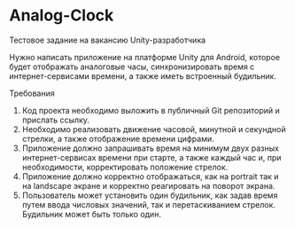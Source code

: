# Analog-Clock

Тестовое задание на вакансию Unity-разработчика

Нужно написать приложение на платформе Unity для Android, которое будет отображать аналоговые часы, синхронизировать время с интернет-сервисами времени, а также иметь встроенный будильник.

Требования
1.	Код проекта необходимо выложить в публичный Git репозиторий и прислать ссылку.
2.	Необходимо реализовать движение часовой, минутной и секундной стрелки, а также отображение времени цифрами.
3.	Приложение должно запрашивать время на минимум двух разных интернет-сервисах времени при старте, а также каждый час и, при необходимости, корректировать положение стрелок.
4.	Приложение должно корректно отображаться, как на portrait так и на landscape экране и корректно реагировать на поворот экрана.
5.  Пользователь может установить один будильник, как задав время путем ввода числовых значений, так и перетаскиванием стрелок. Будильник может быть только один.

